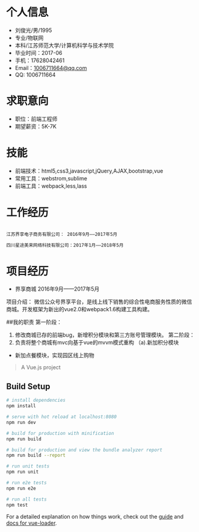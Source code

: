 # 个人信息

- 刘俊光/男/1995
- 专业/物联网
- 本科/江苏师范大学/计算机科学与技术学院
- 毕业时间：2017-06
- 手机：17628042461
- Email：1006711664@qq.com
- QQ: 1006711664


# 求职意向

- 职位：前端工程师
- 期望薪资：5K-7K

# 技能

- 前端技术：html5,css3,javascript,jQuery,AJAX,bootstrap,vue
- 常用工具：webstrom,sublime
- 前端工具：webpack,less,lass


# 工作经历

``` bash

江苏界享电子商务有限公司： 2016年9月——2017年5月

四川星途美来网络科技有限公司：2017年1月——2018年5月

```
# 项目经历
- 界享商城 2016年9月——2017年5月

项目介绍： 微信公众号界享平台，是线上线下销售的综合性电商服务性质的微信商城。开发框架为新出的vue2.0和webpack1.6构建工具构建。

##我的职责
第一阶段：
1. 修改商城已存的前端bug，新增积分模块和第三方账号管理模块。
第二阶段：
1. 负责将整个商城有mvc向基于vue的mvvm模式重构
（a).新加积分模块
- 新加点餐模块，实现园区线上购物



> A Vue.js project

## Build Setup

``` bash
# install dependencies
npm install

# serve with hot reload at localhost:8080
npm run dev

# build for production with minification
npm run build

# build for production and view the bundle analyzer report
npm run build --report

# run unit tests
npm run unit

# run e2e tests
npm run e2e

# run all tests
npm test
```

For a detailed explanation on how things work, check out the [guide](http://vuejs-templates.github.io/webpack/) and [docs for vue-loader](http://vuejs.github.io/vue-loader).
